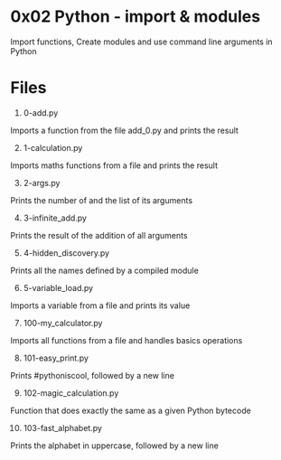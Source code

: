 # 0x02 Python - import & modules
Import functions, Create modules and use command line arguments in Python

# Files

1. 0-add.py

Imports a function from the file add_0.py and prints the result

2. 1-calculation.py

Imports maths functions from a file and prints the result

3. 2-args.py

Prints the number of and the list of its arguments

4. 3-infinite_add.py

Prints the result of the addition of all arguments

5. 4-hidden_discovery.py

Prints all the names defined by a compiled module

6. 5-variable_load.py

Imports a variable from a file and prints its value

7. 100-my_calculator.py

Imports all functions from a file and handles basics operations

8. 101-easy_print.py

Prints #pythoniscool, followed by a new line

9. 102-magic_calculation.py

Function that does exactly the same as a given Python bytecode

10. 103-fast_alphabet.py

Prints the alphabet in uppercase, followed by a new line
